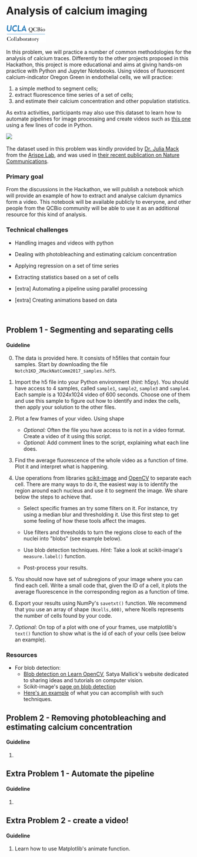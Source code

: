# Analysis of calcium imaging

<img src="../qcbCollaboratory_logo.png" height="50"/>

In this problem, we will practice a number of common methodologies for the analysis of calcium traces. Differently to the other projects proposed in this Hackathon, this project is more educational and aims at giving hands-on practice with Python and Jupyter Notebooks. Using videos of fluorescent calcium-indicator Oregon Green in endothelial cells, we will practice:

1. a simple method to segment cells;
2. extract fluorescence time series of a set of cells;
3. and estimate their calcium concentration and other population statistics.

As extra activities, participants may also use this dataset to learn how to automate pipelines for image processing and create videos such as [this one](https://static-content.springer.com/esm/art%3A10.1038%2Fs41467-017-01741-8/MediaObjects/41467_2017_1741_MOESM4_ESM.mp4) using a few lines of code in Python.


<img src="resources/notch1_vid_natcomm.gif" width="600" />

The dataset used in this problem was kindly provided by [Dr. Julia Mack](https://www.linkedin.com/in/julia-mack-0790a52/) from the [Arispe Lab](https://arispelab.mcdb.ucla.edu/), and was used in [their recent publication on Nature Communications](https://www.nature.com/articles/s41467-017-01741-8).

### Primary goal

From the discussions in the Hackathon, we will publish a notebook which will provide an example of how to extract and analyse calcium dynamics form a video. This notebook will be available publicly to everyone, and other people from the QCBio community will be able to use it as an additional resource for this kind of analysis.


### Technical challenges

* Handling images and videos with python

* Dealing with photobleaching and estimating calcium concentration

* Applying regression on a set of time series

* Extracting statistics based on a set of cells

* [extra] Automating a pipeline using parallel processing

* [extra] Creating animations based on data


<br />

## Problem 1 - Segmenting and separating cells

#### Guideline

0. The data is provided here. It consists of h5files that contain four samples. Start by downloading the file ```Notch1KD_JMackNatComm2017_samples.hdf5```.

1. Import the h5 file into your Python environment (*hint:* h5py). You should have access to 4 samples, called ```sample1```, ```sample2```, ```sample3``` and ```sample4```. Each sample is a 1024x1024 video of 600 seconds. Choose one of them and use this sample to figure out how to identify and index the cells, then apply your solution to the other files.

2. Plot a few frames of your video. Using shape
    * *Optional:* Often the file you have access to is not in a video format. Create a video of it using this script.
    * *Optional:* Add comment lines to the script, explaining what each line does.


3. Find the average fluorescence of the whole video as a function of time. Plot it and interpret what is happening.

4. Use operations from libraries [scikit-image](http://scikit-image.org/) and [OpenCV](https://opencv-python-tutroals.readthedocs.io/en/latest/index.html) to separate each cell. There are many ways to do it, the easiest way is to identify the region around each nucleus and use it to segment the image. We share below the steps to achieve that.

    * Select specific frames an try some filters on it. For instance, try using a median blur and thresholding it. Use this first step to get some feeling of how these tools affect the images.

    * Use filters and thresholds to turn the regions close to each of the nuclei into "blobs" (see example below).

    * Use blob detection techniques. *Hint:* Take a look at scikit-image's ```measure.label()``` function.

    * Post-process your results.

5. You should now have set of subregions of your image where you can find each cell. Write a small code that, given the ID of a cell, it plots the average fluorescence in the corresponding region as a function of time.

6. Export your results using NumPy's ```savetxt()``` function. We recommend that you use an array of shape ```(Ncells,600)```, where Ncells represents the number of cells found by your code.

7. *Optional*: On top of a plot with one of your frames, use matplotlib's ```text()``` function to show what is the id of each of your cells (see below an example).



### Resources

* For blob detection:
  * [Blob detection on Learn OpenCV](https://www.learnopencv.com/blob-detection-using-opencv-python-c/), Satya Mallick's website dedicated to sharing ideas and tutorials on computer vision.
  * Scikit-image's [page on blob detection](http://scikit-image.org/docs/dev/auto_examples/features_detection/plot_blob.html)
  * [Here's an example](https://www.youtube.com/watch?v=4DynOyNN_FI&t=2s) of what you can accomplish with such techniques.




## Problem 2 - Removing photobleaching and estimating calcium concentration

#### Guideline

1.


## Extra Problem 1 - Automate the pipeline

#### Guideline

1.


## Extra Problem 2 - create a video!

#### Guideline

1. Learn how to use Matplotlib's animate function.
